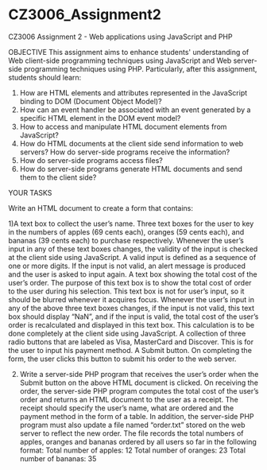 # CZ3006_Assignment2
CZ3006 Assignment 2 - Web applications using JavaScript and PHP

OBJECTIVE
This assignment aims to enhance students' understanding of Web client-side programming techniques using JavaScript and Web server-side programming techniques using PHP. Particularly, after this assignment, students should learn:
1) How are HTML elements and attributes represented in the JavaScript binding to DOM (Document Object Model)?
2) How can an event handler be associated with an event generated by a specific HTML element in the DOM event model?
3) How to access and manipulate HTML document elements from JavaScript?
4) How do HTML documents at the client side send information to web servers? How do server-side programs receive the information?
5) How do server-side programs access files?
6) How do server-side programs generate HTML documents and send them to the client side?

YOUR TASKS

Write an HTML document to create a form that contains:

1)A text box to collect the user’s name.
Three text boxes for the user to key in the numbers of apples (69 cents each), oranges (59 cents each), and bananas (39 cents each) to purchase respectively. Whenever the user’s input in any of these text boxes changes, the validity of the input is checked at the client side using JavaScript. A valid input is defined as a sequence of one or more digits. If the input is not valid, an alert message is produced and the user is asked to input again.
A text box showing the total cost of the user’s order. The purpose of this text box is to show the total cost of order to the user during his selection. This text box is not for user’s input, so it should be blurred whenever it acquires focus. Whenever the user’s input in any of the above three text boxes changes, if the input is not valid, this text box should display “NaN”, and if the input is valid, the total cost of the user’s order is recalculated and displayed in this text box. This calculation is to be done completely at the client side using JavaScript.
A collection of three radio buttons that are labeled as Visa, MasterCard and Discover. This is for the user to input his payment method.
A Submit button. On completing the form, the user clicks this button to submit his order to the web server.

2) Write a server-side PHP program that receives the user’s order when the Submit button on the above HTML document is clicked. On receiving the order, the server-side PHP program computes the total cost of the user’s order and returns an HTML document to the user as a receipt. The receipt should specify the user’s name, what are ordered and the payment method in the form of a table. In addition, the server-side PHP program must also update a file named “order.txt” stored on the web server to reflect the new order. The file records the total numbers of apples, oranges and bananas ordered by all users so far in the following format:
Total number of apples: 12
Total number of oranges: 23
Total number of bananas: 35
